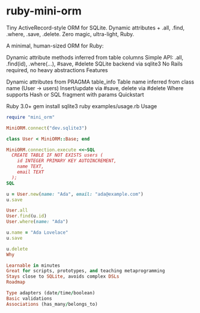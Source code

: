 # ruby-mini-orm
Tiny ActiveRecord-style ORM for SQLite. Dynamic attributes + .all, .find, .where, .save, .delete. Zero magic, ultra-light, Ruby.

A minimal, human-sized ORM for Ruby:

Dynamic attribute methods inferred from table columns
Simple API: .all, .find(id), .where(...), #save, #delete
SQLite backend via sqlite3
No Rails required, no heavy abstractions
Features

Dynamic attributes from PRAGMA table_info
Table name inferred from class name (User -> users)
Insert/update via #save, delete via #delete
Where supports Hash or SQL fragment with params
Quickstart

Ruby 3.0+
gem install sqlite3
ruby examples/usage.rb
Usage

```ruby
require "mini_orm"

MiniORM.connect("dev.sqlite3")

class User < MiniORM::Base; end

MiniORM.connection.execute <<~SQL
  CREATE TABLE IF NOT EXISTS users (
    id INTEGER PRIMARY KEY AUTOINCREMENT,
    name TEXT,
    email TEXT
  );
SQL

u = User.new(name: "Ada", email: "ada@example.com")
u.save

User.all
User.find(u.id)
User.where(name: "Ada")

u.name = "Ada Lovelace"
u.save

u.delete
Why

Learnable in minutes
Great for scripts, prototypes, and teaching metaprogramming
Stays close to SQLite, avoids complex DSLs
Roadmap

Type adapters (date/time/boolean)
Basic validations
Associations (has_many/belongs_to)
```

